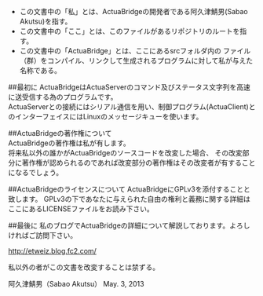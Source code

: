 * この文書中の「私」とは、ActuaBridgeの開発者である阿久津鯖男(Sabao Akutsu)を指す。  
* この文書中の「ここ」とは、このファイルがあるリポジトリのルートを指す。  
* この文書中の「ActuaBridge」とは、ここにあるsrcフォルダ内の
ファイル（群）をコンパイル、リンクして生成されるプログラムに対して私が与えた名称である。

##最初に
 ActuaBridgeはActuaServerのコマンド及びステータス文字列を高速に送受信する為のプログラムです。  
 ActuaServerとの接続にはシリアル通信を用い、制御プログラム(ActuaClient)とのインターフェイスにはLinuxのメッセージキューを使います。 

##ActuaBridgeの著作権について  
 ActuaBridgeの著作権は私が有します。  
 将来私以外の誰かがActuaBridgeのソースコードを改変した場合、
 その改変部分に著作権が認められるのであれば改変部分の著作権はその改変者が有することになるでしょう。 

##ActuaBridgeのライセンスについて
 ActuaBridgeにGPLv3を添付することと致します。
 GPLv3の下であなたに与えられた自由の権利と義務に関する詳細はここにあるLICENSEファイルをお読み下さい。

##最後に
 私のブログでActuaBridgeの詳細について解説しております。よろしければご訪問下さい。  

 <http://etweiz.blog.fc2.com/>
 
 私以外の者がこの文書を改変することは禁ずる。
 					
 阿久津鯖男（Sabao Akutsu） May. 3, 2013